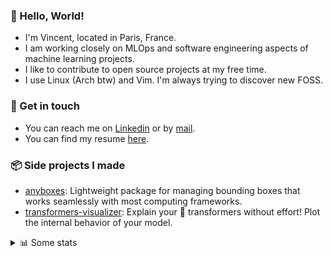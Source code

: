 ### 👋 Hello, World!

- I'm Vincent, located in Paris, France.
- I am working closely on MLOps and software engineering aspects of machine learning projects.
- I like to contribute to open source projects at my free time.
- I use Linux (Arch btw) and Vim. I'm always trying to discover new FOSS.

### 🔗 Get in touch

- You can reach me on [Linkedin](https://www.linkedin.com/in/vincent-duchauffour-3a9641155/) or by [mail](mailto:vincent.duchauffour@proton.me).
- You can find my resume [here](https://raw.githubusercontent.com/VDuchauffour/resume/main/resume.pdf).

### 📦 Side projects I made

- [anyboxes](https://github.com/VDuchauffour/anyboxes): Lightweight package for managing bounding boxes that works seamlessly with most computing frameworks.
- [transformers-visualizer](https://github.com/VDuchauffour/transformers-visualizer): Explain your 🤗 transformers without effort! Plot the internal behavior of your model. 

<details><summary>📊 Some stats</summary>  
  
<p align="center">
  <img alt="VDuchauffour's github stats" src="https://github-readme-stats.vercel.app/api?username=VDuchauffour&include_all_commits=true&show_icons=true&theme=react"/>
  <br />
  <img alt="VDuchauffour's streak stats" src="https://streak-stats.demolab.com?user=VDuchauffour&theme=react"/>
  <br />
  <img alt="VDuchauffour's language stats" src="https://github-readme-stats.vercel.app/api/top-langs/?username=VDuchauffour&count_private=true&include_all_commits=true&show_icons=true&layout=compact&theme=react"/>
  <!--   <br />
  <img alt="VDuchauffour's Wakatime stats" src="https://github-readme-stats.vercel.app/api/wakatime?username=VDuchauffour&theme=react"/> -->
</p>

#### 🧭 Wakatime stats
<!--START_SECTION:waka-->
![Code Time](http://img.shields.io/badge/Code%20Time-1%2C991%20hrs%206%20mins-blue)

![Lines of code](https://img.shields.io/badge/From%20Hello%20World%20I%27ve%20Written-4.8%20million%20lines%20of%20code-blue)

**🐱 My GitHub Data** 

> 📦 981.7 kB Used in GitHub's Storage 
 > 
> 🚫 Not Opted to Hire
 > 
> 📜 9 Public Repositories 
 > 
> 🔑 2 Private Repositories 
 > 
**I'm an Early 🐤** 

```text
🌞 Morning                436 commits         ██░░░░░░░░░░░░░░░░░░░░░░░   08.44 % 
🌆 Daytime                2915 commits        ██████████████░░░░░░░░░░░   56.46 % 
🌃 Evening                1415 commits        ███████░░░░░░░░░░░░░░░░░░   27.41 % 
🌙 Night                  397 commits         ██░░░░░░░░░░░░░░░░░░░░░░░   07.69 % 
```
📅 **I'm Most Productive on Monday** 

```text
Monday                   1137 commits        ██████░░░░░░░░░░░░░░░░░░░   22.02 % 
Tuesday                  971 commits         █████░░░░░░░░░░░░░░░░░░░░   18.81 % 
Wednesday                867 commits         ████░░░░░░░░░░░░░░░░░░░░░   16.79 % 
Thursday                 972 commits         █████░░░░░░░░░░░░░░░░░░░░   18.83 % 
Friday                   818 commits         ████░░░░░░░░░░░░░░░░░░░░░   15.84 % 
Saturday                 103 commits         ░░░░░░░░░░░░░░░░░░░░░░░░░   01.99 % 
Sunday                   295 commits         █░░░░░░░░░░░░░░░░░░░░░░░░   05.71 % 
```


📊 **This Week I Spent My Time On** 

```text
💬 Programming Languages: 
Python                   5 hrs 23 mins       ████████████████░░░░░░░░░   63.60 % 
Bash                     1 hr 26 mins        ████░░░░░░░░░░░░░░░░░░░░░   17.00 % 
YAML                     50 mins             ██░░░░░░░░░░░░░░░░░░░░░░░   09.90 % 
SQL                      31 mins             ██░░░░░░░░░░░░░░░░░░░░░░░   06.11 % 
Other                    7 mins              ░░░░░░░░░░░░░░░░░░░░░░░░░   01.39 % 
```


 Last Updated on 02/07/2024 00:41:58 UTC
<!--END_SECTION:waka-->
</details>
